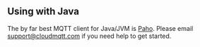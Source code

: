 ## Using with Java

The by far best MQTT client for Java/JVM is [Paho](http://eclipse.org/paho/). Please email [support@cloudmqtt.com](mailto:support@cloudmqtt.com) if you need help to get started. 


